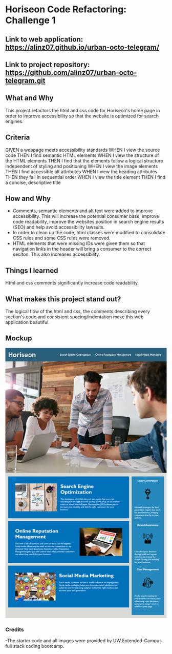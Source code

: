 # Horiseon Code Refactoring: Challenge 1

## **Link** to web application: https://alinz07.github.io/urban-octo-telegram/
## **Link** to project repository: https://github.com/alinz07/urban-octo-telegram.git

## **What and Why**
This project refactors the html and css code for Horiseon's home page in order to improve accessibility so that the website is optimized for search engines.
## Criteria
GIVEN a webpage meets accessibility standards
WHEN I view the source code
THEN I find semantic HTML elements
WHEN I view the structure of the HTML elements
THEN I find that the elements follow a logical structure independent of styling and positioning
WHEN I view the image elements
THEN I find accessible alt attributes
WHEN I view the heading attributes
THEN they fall in sequential order
WHEN I view the title element
THEN I find a concise, descriptive title

## **How and Why**
* Comments, semantic elements and alt text were added to improve accessibility. This will increase the potential consumer base, improve code readability, improve the websites position in search engine results (SEO) and help avoid accessibility lawsuits.
* In order to clean up the code, html classes were modified to consolidate CSS rules and some CSS rules were removed.
* HTML elements that were missing IDs were given them so that navigation links in the header will bring a consumer to the correct seciton. This also increases accessibility.

## **Things I learned**
Html and css comments significantly increase code readability.

## **What makes this project stand out?**
The logical flow of the html and css, the comments describing every section's code and consistent spacing/indentation make this web application beautiful.

## **Mockup**
![Mockup of the web application](./Develop/assets/images/Mock&#32;up.png)


### Credits
-The starter code and all images were provided by UW Extended-Campus full stack coding bootcamp.